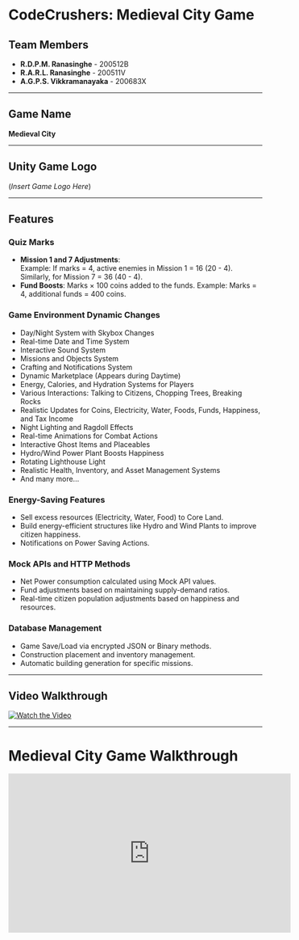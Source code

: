 # CodeCrushers: Medieval City Game

## Team Members
- **R.D.P.M. Ranasinghe** - 200512B  
- **R.A.R.L. Ranasinghe** - 200511V  
- **A.G.P.S. Vikkramanayaka** - 200683X  

---

## Game Name
**Medieval City**

---

## Unity Game Logo
(*Insert Game Logo Here*)

---

## Features

### Quiz Marks
- **Mission 1 and 7 Adjustments**:  
  Example: If marks = 4, active enemies in Mission 1 = 16 (20 - 4). Similarly, for Mission 7 = 36 (40 - 4).
- **Fund Boosts**: Marks × 100 coins added to the funds. Example: Marks = 4, additional funds = 400 coins.

### Game Environment Dynamic Changes
- Day/Night System with Skybox Changes
- Real-time Date and Time System
- Interactive Sound System
- Missions and Objects System
- Crafting and Notifications System
- Dynamic Marketplace (Appears during Daytime)
- Energy, Calories, and Hydration Systems for Players
- Various Interactions: Talking to Citizens, Chopping Trees, Breaking Rocks
- Realistic Updates for Coins, Electricity, Water, Foods, Funds, Happiness, and Tax Income
- Night Lighting and Ragdoll Effects
- Real-time Animations for Combat Actions
- Interactive Ghost Items and Placeables
- Hydro/Wind Power Plant Boosts Happiness
- Rotating Lighthouse Light
- Realistic Health, Inventory, and Asset Management Systems
- And many more...

### Energy-Saving Features
- Sell excess resources (Electricity, Water, Food) to Core Land.
- Build energy-efficient structures like Hydro and Wind Plants to improve citizen happiness.
- Notifications on Power Saving Actions.

### Mock APIs and HTTP Methods
- Net Power consumption calculated using Mock API values.
- Fund adjustments based on maintaining supply-demand ratios.
- Real-time citizen population adjustments based on happiness and resources.

### Database Management
- Game Save/Load via encrypted JSON or Binary methods.
- Construction placement and inventory management.
- Automatic building generation for specific missions.

---

## Video Walkthrough
[![Watch the Video](https://img.youtube.com/vi/<YouTube_Video_ID>/0.jpg)](https://www.youtube.com/watch?v=<YouTube_Video_ID>)

---

<!DOCTYPE html>
<html>
<head>
    <title>Medieval City Walkthrough</title>
</head>
<body>
    <h1>Medieval City Game Walkthrough</h1>
    <iframe width="560" height="315" src="https://www.youtube.com/embed/<YouTube_Video_ID>" frameborder="0" allowfullscreen></iframe>
</body>
</html>


